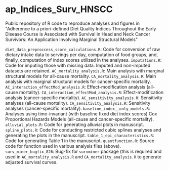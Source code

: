 # ap_Indices_Surv_HNSCC
Public repository of R code to reproduce analyses and figures in "Adherence to a priori-defined Diet Quality Indices Throughout the Early Disease Course is Associated with Survival in Head and Neck Cancer Survivors: An Application Involving Marginal Structural Models"

`diet_data_preproccess_score_calculations.R`: Code for conversion of raw dietary intake data to servings per day, computation of food groups, and, finally, computation of index scores utilized in the analyses.
`imputations.R`: Code for imputing those with missing data. Imputed and non-imputed datasets are retained.
`AC_mortality_analysis.R`: Main analysis with marginal structural models for all-cause mortality.
`CA_mortality_analysis.R`: Main analysis with marginal structural models for cancer-specific mortality.
`AC_interaction_effectMod_analysis.R`: Effect-modification analysis (all-cause mortality).
`CA_interaction_effectMod_analysis.R`: Effect-modification analysis (cancer-specific mortality).
`AC_sensitivity_analysis.R`: Sensitivity analyses (all-cause mortality).
`CA_sensitivity_analysis.R`: Sensitivity analyses (cancer-specific mortality).
`baseline_index__only_models.R`: Analyses using time-invariant (with baseline fixed diet index scores) Cox Proportional Hazards Models (all-cause and cancer-specific mortality).
`alluvial_plots.R`: Code for generating alluvial plots in manuscript.
`spline_plots.R`: Code for conducting restricted cubic splines analyses and generating the plots in the manuscript.
`table_1_epi_characteristics.R`: Code for generating Table 1 in the manuscript.
`quantfunction.R`: Source code for function used in various analysis files (above).
`surv_miner_bugfix_826`: Bug-fix for `survminer` package (this is required and used in `AC_mortality_analysis.R` and `CA_mortality_analysis.R` to generate adjusted survival curves.
